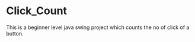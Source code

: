 # Click_Count
This is a beginner level java swing project which counts the no of click of a button.
